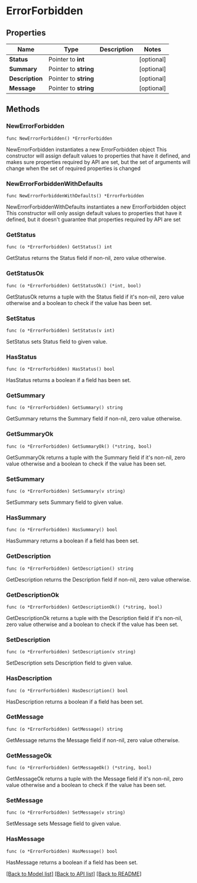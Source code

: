 # ErrorForbidden

## Properties

Name | Type | Description | Notes
------------ | ------------- | ------------- | -------------
**Status** | Pointer to **int** |  | [optional] 
**Summary** | Pointer to **string** |  | [optional] 
**Description** | Pointer to **string** |  | [optional] 
**Message** | Pointer to **string** |  | [optional] 

## Methods

### NewErrorForbidden

`func NewErrorForbidden() *ErrorForbidden`

NewErrorForbidden instantiates a new ErrorForbidden object
This constructor will assign default values to properties that have it defined,
and makes sure properties required by API are set, but the set of arguments
will change when the set of required properties is changed

### NewErrorForbiddenWithDefaults

`func NewErrorForbiddenWithDefaults() *ErrorForbidden`

NewErrorForbiddenWithDefaults instantiates a new ErrorForbidden object
This constructor will only assign default values to properties that have it defined,
but it doesn't guarantee that properties required by API are set

### GetStatus

`func (o *ErrorForbidden) GetStatus() int`

GetStatus returns the Status field if non-nil, zero value otherwise.

### GetStatusOk

`func (o *ErrorForbidden) GetStatusOk() (*int, bool)`

GetStatusOk returns a tuple with the Status field if it's non-nil, zero value otherwise
and a boolean to check if the value has been set.

### SetStatus

`func (o *ErrorForbidden) SetStatus(v int)`

SetStatus sets Status field to given value.

### HasStatus

`func (o *ErrorForbidden) HasStatus() bool`

HasStatus returns a boolean if a field has been set.

### GetSummary

`func (o *ErrorForbidden) GetSummary() string`

GetSummary returns the Summary field if non-nil, zero value otherwise.

### GetSummaryOk

`func (o *ErrorForbidden) GetSummaryOk() (*string, bool)`

GetSummaryOk returns a tuple with the Summary field if it's non-nil, zero value otherwise
and a boolean to check if the value has been set.

### SetSummary

`func (o *ErrorForbidden) SetSummary(v string)`

SetSummary sets Summary field to given value.

### HasSummary

`func (o *ErrorForbidden) HasSummary() bool`

HasSummary returns a boolean if a field has been set.

### GetDescription

`func (o *ErrorForbidden) GetDescription() string`

GetDescription returns the Description field if non-nil, zero value otherwise.

### GetDescriptionOk

`func (o *ErrorForbidden) GetDescriptionOk() (*string, bool)`

GetDescriptionOk returns a tuple with the Description field if it's non-nil, zero value otherwise
and a boolean to check if the value has been set.

### SetDescription

`func (o *ErrorForbidden) SetDescription(v string)`

SetDescription sets Description field to given value.

### HasDescription

`func (o *ErrorForbidden) HasDescription() bool`

HasDescription returns a boolean if a field has been set.

### GetMessage

`func (o *ErrorForbidden) GetMessage() string`

GetMessage returns the Message field if non-nil, zero value otherwise.

### GetMessageOk

`func (o *ErrorForbidden) GetMessageOk() (*string, bool)`

GetMessageOk returns a tuple with the Message field if it's non-nil, zero value otherwise
and a boolean to check if the value has been set.

### SetMessage

`func (o *ErrorForbidden) SetMessage(v string)`

SetMessage sets Message field to given value.

### HasMessage

`func (o *ErrorForbidden) HasMessage() bool`

HasMessage returns a boolean if a field has been set.


[[Back to Model list]](../README.md#documentation-for-models) [[Back to API list]](../README.md#documentation-for-api-endpoints) [[Back to README]](../README.md)



